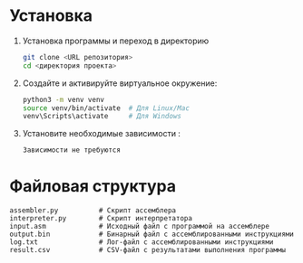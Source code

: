# Установка
1. Установка программы и переход в директорию
   ```bash
   git clone <URL репозитория>
   cd <директория проекта>
   ```
2. Создайте и активируйте виртуальное окружение:
   ```bash
   python3 -m venv venv
   source venv/bin/activate  # Для Linux/Mac
   venv\Scripts\activate     # Для Windows
   ```
3. Установите необходимые зависимости :
   ```bash
   Зависимости не требуются
   ```

# Файловая структура

```
assembler.py          # Скрипт ассемблера
interpreter.py        # Скрипт интерпретатора
input.asm             # Исходный файл с программой на ассемблере
output.bin            # Бинарный файл с ассемблированными инструкциями
log.txt               # Лог-файл с ассемблированными инструкциями
result.csv            # CSV-файл с результатами выполнения программы
```






